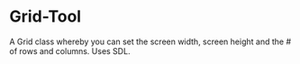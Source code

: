 # Grid-Tool
A Grid class whereby you can set the screen width, screen height and the # of rows and columns. Uses SDL.
